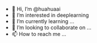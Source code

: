 - 👋 Hi, I’m @huahuaai
- 👀 I’m interested in deeplearning
- 🌱 I’m currently learning ...
- 💞️ I’m looking to collaborate on ...
- 📫 How to reach me ...

<!---
huahuaai/huahuaai is a ✨ special ✨ repository because its `README.md` (this file) appears on your GitHub profile.
You can click the Preview link to take a look at your changes.
--->
